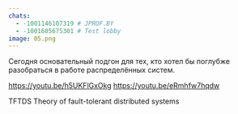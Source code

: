 ```yaml
---
chats:
  - -1001146107319 # JPROF.BY
  - -1001605675301 # Test lobby
image: 05.png
---
```


Сегодня основательный подгон для тех, кто хотел бы поглубже разобраться в работе распределённых систем.

https://youtu.be/h5UKFlGxOkg
https://youtu.be/eRmhfw7hqdw


TFTDS
Theory of fault-tolerant distributed systems
